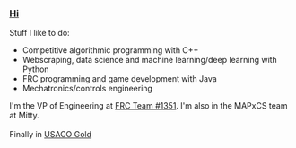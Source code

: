 ### [Hi](https://andyli23.github.io)

Stuff I like to do:
- Competitive algorithmic programming with C++
- Webscraping, data science and machine learning/deep learning with Python
- FRC programming and game development with Java
- Mechatronics/controls engineering

I'm the VP of Engineering at [FRC Team #1351](https://www.amhsrobotics.com/). I'm also in the MAPxCS team at Mitty.<br><br>
Finally in [USACO Gold](https://github.com/AndyLi23/usaco)<br>
